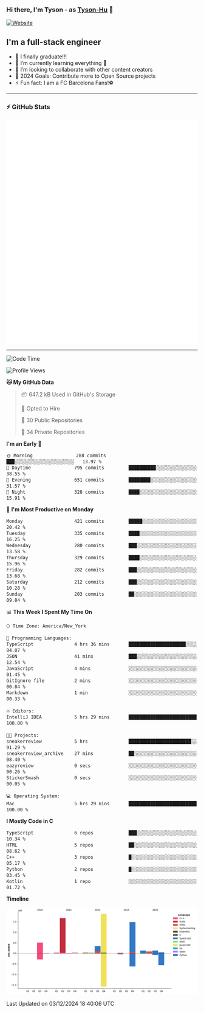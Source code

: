 ### Hi there, I'm Tyson - as [Tyson-Hu][website] 👋

[![Website](https://img.shields.io/website?label=Tianzhe.me&style=for-the-badge&url=https%3A%2F%2Ftianzhe.me)](https://tianzhe.me)


## I'm a full-stack engineer

- 🔭 I finally graduate!!!
- 🌱 I’m currently learning everything 🤣
- 👯 I’m looking to collaborate with other content creators
- 🥅 2024 Goals: Contribute more to Open Source projects
- ⚡ Fun fact: I am a FC Barcelona Fans!⚽️

---

### ⚡️ GitHub Stats
![](https://raw.githubusercontent.com/Tyson-Hu/github-stats-card/master/generated/overview.svg)
![](https://raw.githubusercontent.com/Tyson-Hu/github-stats-card/master/generated/languages.svg)

---

<!--START_SECTION:waka-->
![Code Time](http://img.shields.io/badge/Code%20Time-267%20hrs%2050%20mins-blue)

![Profile Views](http://img.shields.io/badge/Profile%20Views-0-blue)

**🐱 My GitHub Data** 

> 📦 647.2 kB Used in GitHub's Storage 
 > 
> 💼 Opted to Hire
 > 
> 📜 30 Public Repositories 
 > 
> 🔑 34 Private Repositories 
 > 
**I'm an Early 🐤** 

```text
🌞 Morning                288 commits         ███░░░░░░░░░░░░░░░░░░░░░░   13.97 % 
🌆 Daytime                795 commits         ██████████░░░░░░░░░░░░░░░   38.55 % 
🌃 Evening                651 commits         ████████░░░░░░░░░░░░░░░░░   31.57 % 
🌙 Night                  328 commits         ████░░░░░░░░░░░░░░░░░░░░░   15.91 % 
```
📅 **I'm Most Productive on Monday** 

```text
Monday                   421 commits         █████░░░░░░░░░░░░░░░░░░░░   20.42 % 
Tuesday                  335 commits         ████░░░░░░░░░░░░░░░░░░░░░   16.25 % 
Wednesday                280 commits         ███░░░░░░░░░░░░░░░░░░░░░░   13.58 % 
Thursday                 329 commits         ████░░░░░░░░░░░░░░░░░░░░░   15.96 % 
Friday                   282 commits         ███░░░░░░░░░░░░░░░░░░░░░░   13.68 % 
Saturday                 212 commits         ███░░░░░░░░░░░░░░░░░░░░░░   10.28 % 
Sunday                   203 commits         ██░░░░░░░░░░░░░░░░░░░░░░░   09.84 % 
```


📊 **This Week I Spent My Time On** 

```text
🕑︎ Time Zone: America/New_York

💬 Programming Languages: 
TypeScript               4 hrs 36 mins       █████████████████████░░░░   84.07 % 
JSON                     41 mins             ███░░░░░░░░░░░░░░░░░░░░░░   12.54 % 
JavaScript               4 mins              ░░░░░░░░░░░░░░░░░░░░░░░░░   01.45 % 
GitIgnore file           2 mins              ░░░░░░░░░░░░░░░░░░░░░░░░░   00.84 % 
Markdown                 1 min               ░░░░░░░░░░░░░░░░░░░░░░░░░   00.33 % 

🔥 Editors: 
IntelliJ IDEA            5 hrs 29 mins       █████████████████████████   100.00 % 

🐱‍💻 Projects: 
sneakerreview            5 hrs               ███████████████████████░░   91.29 % 
sneakerreview_archive    27 mins             ██░░░░░░░░░░░░░░░░░░░░░░░   08.40 % 
eazyreview               0 secs              ░░░░░░░░░░░░░░░░░░░░░░░░░   00.26 % 
StickerSmash             0 secs              ░░░░░░░░░░░░░░░░░░░░░░░░░   00.05 % 

💻 Operating System: 
Mac                      5 hrs 29 mins       █████████████████████████   100.00 % 
```

**I Mostly Code in C** 

```text
TypeScript               6 repos             ███░░░░░░░░░░░░░░░░░░░░░░   10.34 % 
HTML                     5 repos             ██░░░░░░░░░░░░░░░░░░░░░░░   08.62 % 
C++                      3 repos             █░░░░░░░░░░░░░░░░░░░░░░░░   05.17 % 
Python                   2 repos             █░░░░░░░░░░░░░░░░░░░░░░░░   03.45 % 
Kotlin                   1 repo              ░░░░░░░░░░░░░░░░░░░░░░░░░   01.72 % 
```



**Timeline**

![Lines of Code chart](https://raw.githubusercontent.com/Tyson-Hu/Tyson-Hu/main/assets/bar_graph.png)


 Last Updated on 03/12/2024 18:40:06 UTC
<!--END_SECTION:waka-->


[website]: https://github.com/Tyson-Hu
